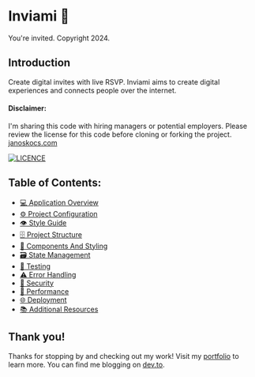 # Inviami 📮
You're invited.
Copyright 2024.

## Introduction

Create digital invites with live RSVP. Inviami aims to create digital experiences and connects people over the internet.

#### Disclaimer:

I'm sharing this code with hiring managers or potential employers. Please review the license for this code before cloning or forking the project. [janoskocs.com](https://janoskocs.com)

[![LICENCE](https://img.shields.io/badge/All%20Rights%20Reserved)](https://github.com/janoskocs/inviami-front-end?tab=License-1-ov-file)

## Table of Contents:

- [💻 Application Overview](docs/application-overview.md)
- [⚙️ Project Configuration](docs/project-configuration.md)
- [👁️ Style Guide](docs/style-guide.md)
- [🗄️ Project Structure](docs/project-structure.md)
- [🧱 Components And Styling](docs/components-and-styling.md)
- [🗃️ State Management](docs/state-management.md)
- [🧪 Testing](docs/testing.md)
- [⚠️ Error Handling](docs/error-handling.md)
- [🔐 Security](docs/security.md)
- [🚄 Performance](docs/performance.md)
- [🌐 Deployment](docs/deployment.md)
- [📚 Additional Resources](docs/additional-resources.md)


## Thank you!

Thanks for stopping by and checking out my work! Visit my [portfolio](https://janoskocs.com) to learn more.
You can find me blogging on [dev.to](https://dev.to/janoskocs).